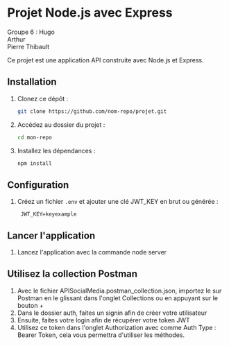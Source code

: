  # Projet Node.js avec Express 

 
Groupe 6 :
Hugo   
Arthur  
Pierre 
Thibault  

  
Ce projet est une application API construite avec Node.js et Express.

## Installation

1. Clonez ce dépôt :
   ```sh
   git clone https://github.com/nom-repo/projet.git
   ```

2. Accédez au dossier du projet :
   ```sh
   cd mon-repo
   ```

3. Installez les dépendances :
   ```sh
   npm install
   ```

## Configuration

1. Créez un fichier `.env` et ajouter une clé JWT_KEY en brut ou générée :
   ```env
    JWT_KEY=keyexample
   ```

## Lancer l'application

1. Lancez l'application avec la commande node server

## Utilisez la collection Postman

1. Avec le fichier APISocialMedia.postman_collection.json, importez le sur Postman en le glissant dans l'onglet Collections ou en appuyant sur le bouton + 
2. Dans le dossier auth, faites un signin afin de créer votre utilisateur
3. Ensuite, faites votre login afin de récupérer votre token JWT
4. Utilisez ce token dans l'onglet Authorization avec comme Auth Type : Bearer Token, cela vous permettra d'utiliser les méthodes.

